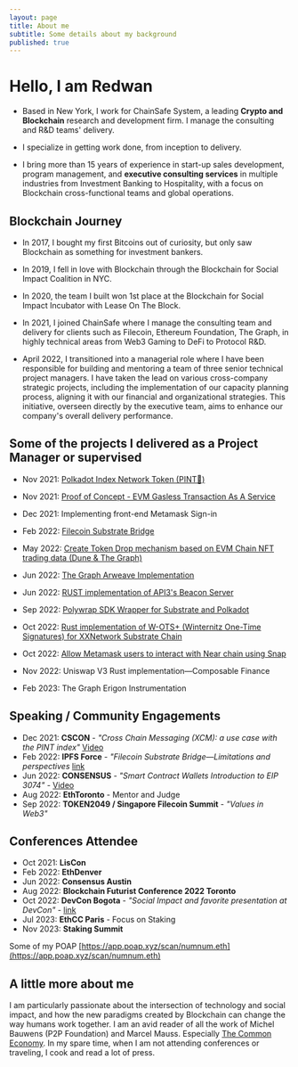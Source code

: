 ```yaml
---
layout: page
title: About me
subtitle: Some details about my background
published: true
---
```

# Hello, I am Redwan

- Based in New York, I work for ChainSafe System, a leading **Crypto and Blockchain** research and development firm. I manage the consulting and R&D teams' delivery.
- I specialize in getting work done, from inception to delivery.

- I bring more than 15 years of experience in start-up sales development, program management, and **executive consulting services** in multiple industries from Investment Banking to Hospitality, with a focus on Blockchain cross-functional teams and global operations.

## Blockchain Journey
- In 2017, I bought my first Bitcoins out of curiosity, but only saw Blockchain as something for investment bankers.
- In 2019, I fell in love with Blockchain through the Blockchain for Social Impact Coalition in NYC.
- In 2020, the team I built won 1st place at the Blockchain for Social Impact Incubator with Lease On The Block.
- In 2021, I joined ChainSafe where I manage the consulting team and delivery for clients such as Filecoin, Ethereum Foundation, The Graph, in highly technical areas from Web3 Gaming to DeFi to Protocol R&D.

- April 2022, I transitioned into a managerial role where I have been responsible for building and mentoring a team of three senior technical project managers. I have taken the lead on various cross-company strategic projects, including the implementation of our capacity planning process, aligning it with our financial and organizational strategies. This initiative, overseen directly by the executive team, aims to enhance our company's overall delivery performance.

## Some of the projects I delivered as a Project Manager or supervised
- Nov 2021: [Polkadot Index Network Token (PINT🍺)](https://github.com/ChainSafe/PINT)
- Nov 2021: [Proof of Concept - EVM Gasless Transaction As A Service](https://github.com/ChainSafe/gts-client/tree/635a96556c75c042cc6296ba1bd7129895e12705 "Private Repo")
- Dec 2021: Implementing front-end Metamask Sign-in 

- Feb 2022: [Filecoin Substrate Bridge](https://github.com/ChainSafe/filecoindot)
- May 2022: [Create Token Drop mechanism based on EVM Chain NFT trading data (Dune & The Graph)](https://github.com/ChainSafe/palm-droptics/tree/a8a0c49875abeb610b64fe41f3a85b94c858b60e "Private Repo")
- Jun 2022: [The Graph Arweave Implementation](https://github.com/graphprotocol/thegarii)
- Jun 2022: [RUST implementation of API3's Beacon Server](https://github.com/ChainSafe/api3-rust)
- Sep 2022: [Polywrap SDK Wrapper for Substrate and Polkadot](https://github.com/ChainSafe/integrations)
- Oct 2022: [Rust implementation of W-OTS+ (Winternitz One-Time Signatures) for XXNetwork Substrate Chain](https://github.com/ChainSafe/xx-primitives)
- Oct 2022: [Allow Metamask users to interact with Near chain using Snap](https://github.com/ChainSafe/near-snap) 
- Nov 2022: Uniswap V3 Rust implementation—Composable Finance

- Feb 2023: The Graph Erigon Instrumentation

## Speaking / Community Engagements
- Dec 2021: **CSCON** - *"Cross Chain Messaging (XCM): a use case with the PINT index"* [Video](https://www.youtube.com/watch?v=s-f2JJk4Q44&t=35s)
- Feb 2022: **IPFS Force** - *"Filecoin Substrate Bridge—Limitations and perspectives* [link](https://twitter.com/force_ipfs/status/1480879442767474692?s=20)
- Jun 2022: **CONSENSUS** - *"Smart Contract Wallets Introduction to EIP 3074"* - [Video](https://youtu.be/jHB-k6H5T0k?t=528)
- Aug 2022: **EthToronto** - Mentor and Judge
- Sep 2022: **TOKEN2049 / Singapore Filecoin Summit** - *"Values in Web3"*

## Conferences Attendee
- Oct 2021: **LisCon**
- Feb 2022: **EthDenver**
- Jun 2022: **Consensus Austin**
- Aug 2022: **Blockchain Futurist Conference 2022 Toronto**
- Oct 2022: **DevCon Bogota** - *"Social Impact and favorite presentation at DevCon"* - [link](https://docs.google.com/document/d/1y4Yn9OQsxYx5eHBO8uqbTQ9gZqhIjKsiwvnVFZ-giQY/edit?usp=sharing)
- Jul 2023: **EthCC Paris** - Focus on Staking 
- Nov 2023: **Staking Summit**

Some of my POAP [https://app.poap.xyz/scan/numnum.eth](https://app.poap.xyz/scan/numnum.eth)

## A little more about me
I am particularly passionate about the intersection of technology and social impact, and how the new paradigms created by Blockchain can change the way humans work together. I am an avid reader of all the work of Michel Bauwens (P2P Foundation) and Marcel Mauss. Especially [The Common Economy](https://wiki.p2pfoundation.net/Introduction_to_Commons_Economics). 
In my spare time, when I am not attending conferences or traveling, I cook and read a lot of press.
